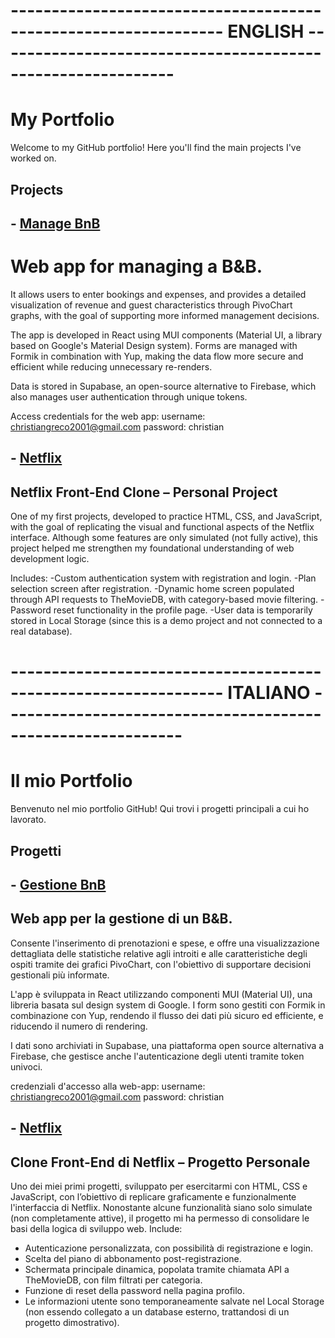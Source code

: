 # ---------------------------------------------------------------- ENGLISH ------------------------------------------------------------
# My Portfolio
Welcome to my GitHub portfolio! Here you'll find the main projects I've worked on.

## Projects
## - [Manage BnB](https://github.com/christiangreco-01/manage-bnb) 
# Web app for managing a B&B.
It allows users to enter bookings and expenses, and provides a detailed visualization of revenue and guest characteristics through PivoChart graphs, with the goal of supporting more informed management decisions.

The app is developed in React using MUI components (Material UI, a library based on Google's Material Design system). Forms are managed with Formik in combination with Yup, making the data flow more secure and efficient while reducing unnecessary re-renders.

Data is stored in Supabase, an open-source alternative to Firebase, which also manages user authentication through unique tokens.

Access credentials for the web app:
username: christiangreco2001@gmail.com
password: christian

## - [Netflix](https://github.com/christiangreco-01/netflix)
## Netflix Front-End Clone – Personal Project
One of my first projects, developed to practice HTML, CSS, and JavaScript, with the goal of replicating the visual and functional aspects of the Netflix interface.
Although some features are only simulated (not fully active), this project helped me strengthen my foundational understanding of web development logic.

Includes:
-Custom authentication system with registration and login.
-Plan selection screen after registration.
-Dynamic home screen populated through API requests to TheMovieDB, with category-based movie filtering.
-Password reset functionality in the profile page.
-User data is temporarily stored in Local Storage (since this is a demo project and not connected to a real database).

# ---------------------------------------------------------------- ITALIANO ------------------------------------------------------------

# Il mio Portfolio

Benvenuto nel mio portfolio GitHub! Qui trovi i progetti principali a cui ho lavorato.

## Progetti

## - [Gestione BnB](https://github.com/christiangreco-01/manage-bnb)  
## Web app per la gestione di un B&B.
Consente l'inserimento di prenotazioni e spese, e offre una visualizzazione dettagliata delle statistiche relative agli introiti e alle caratteristiche degli ospiti tramite dei grafici PivoChart, con l'obiettivo di supportare decisioni gestionali più informate.

L'app è sviluppata in React utilizzando componenti MUI (Material UI), una libreria basata sul design system di Google. I form sono gestiti con Formik in combinazione con Yup, rendendo il flusso dei dati più sicuro ed efficiente, e riducendo il numero di rendering.

I dati sono archiviati in Supabase, una piattaforma open source alternativa a Firebase, che gestisce anche l'autenticazione degli utenti tramite token univoci.

credenziali d'accesso alla web-app:
username: christiangreco2001@gmail.com
password: christian


## - [Netflix](https://github.com/christiangreco-01/netflix)
## Clone Front-End di Netflix – Progetto Personale
Uno dei miei primi progetti, sviluppato per esercitarmi con HTML, CSS e JavaScript, con l’obiettivo di replicare graficamente e funzionalmente l'interfaccia di Netflix.
Nonostante alcune funzionalità siano solo simulate (non completamente attive), il progetto mi ha permesso di consolidare le basi della logica di sviluppo web.
Include:
- Autenticazione personalizzata, con possibilità di registrazione e login.
- Scelta del piano di abbonamento post-registrazione.
- Schermata principale dinamica, popolata tramite chiamata API a TheMovieDB, con film filtrati per categoria.
- Funzione di reset della password nella pagina profilo.
- Le informazioni utente sono temporaneamente salvate nel Local Storage (non essendo collegato a un database esterno, trattandosi di un progetto dimostrativo).
